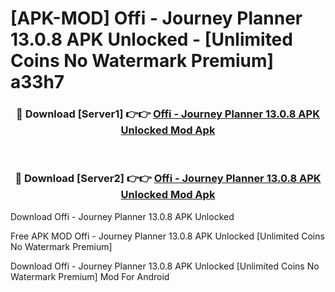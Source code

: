 # [APK-MOD] Offi - Journey Planner 13.0.8 APK Unlocked - [Unlimited Coins No Watermark Premium] a33h7



<div align="center">
<h3>🔴 Download [Server1] 👉👉 <a href="https://momento.my/?title=Offi_-_Journey_Planner_13.0.8_APK_Unlocked">Offi - Journey Planner 13.0.8 APK Unlocked Mod Apk</a></h3><br>

<h3>🔴 Download [Server2] 👉👉 <a href="https://momento.my/?title=Offi_-_Journey_Planner_13.0.8_APK_Unlocked">Offi - Journey Planner 13.0.8 APK Unlocked Mod Apk</a></h3>
</div>



Download Offi - Journey Planner 13.0.8 APK Unlocked 

Free APK MOD Offi - Journey Planner 13.0.8 APK Unlocked [Unlimited Coins No Watermark Premium]

Download Offi - Journey Planner 13.0.8 APK Unlocked [Unlimited Coins No Watermark Premium] Mod For Android
